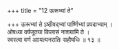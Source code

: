 +++
title = "12 ऊरूभ्यां ते"

+++
ऊरूभ्यां ते ऽष्ठीवद्भ्यां पार्ष्णिभ्यां प्रपदाभ्याम् ।  
ओषध्या वर्षजूतया किलासं नाशयामि ते ।  
स्वस्त्वा वर्ण आायत्यनरातिः सहौषधिः ॥ १३ ॥